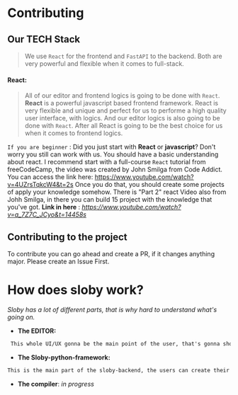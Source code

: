 # Contributing

## Our TECH Stack

> We use `React` for the frontend and `FastAPI` to the backend. Both are very powerful and flexible when it comes to full-stack.

#### React:

> All of our editor and frontend logics is going to be done with `React`. **React** is a powerful javascript based frontend framework. React is very flexible and unique and perfect for us to performe a high quality user interface, with logics. And our editor logics is also going to be done with `React`. After all React is going to be the best choice for us when it comes to frontend logics.

`If you are beginner` : Did you just start with **React** or **javascript**? Don't worry you still can work with us. You should have a basic understanding about react. I recommend start with a full-course `React` tutorial from freeCodeCamp, the video was created by John Smilga from Code Addict. You can access the link here: https://www.youtube.com/watch?v=4UZrsTqkcW4&t=2s Once you do that, you should create some projects of apply your knowledge somehow. There is "Part 2" react Video also from Johh Smilga, in there you can build 15 project with the knowledge that you've got. **Link in here** : *https://www.youtube.com/watch?v=a_7Z7C_JCyo&t=14458s*

## Contributing to the project

To contribute you can go ahead and create a PR, if it changes anything major. Please create an Issue First.

# How does sloby work?

_Sloby has a lot of different parts, that is why hard to understand what's going on._

- **The EDITOR:**

```diff
 This whole UI/UX gonna be the main point of the user, that's gonna show the current work and also your work progress and the tools, so this is the heart of the sobby.
```

- **The Sloby-python-framework:**

```diff
This is the main part of the sloby-backend, the users can create their backend applications(authentication, API) for the sloby-editor(frontend), or they can create the WHOLE app with this framework, also the frontend(use react via python).
```

- **The compiler**:
  _in progress_
